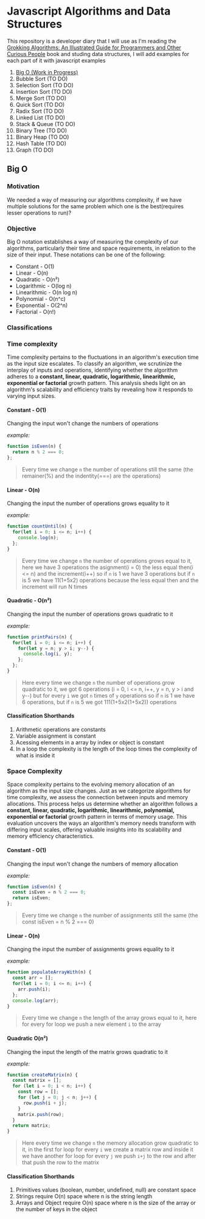 # Javascript Algorithms and Data Structures

This repository is a developer diary that I will use as I'm reading the [Grokking Algorithms: An Illustrated Guide for Programmers and Other Curious People](https://www.amazon.com/Grokking-Algorithms-illustrated-programmers-curious/dp/1617292230) book and studing data structures, I will add examples for each part of it with javascript examples

1. [Big O (Work in Progress)](#big-o)
2. Bubble Sort (TO DO)
3. Selection Sort (TO DO)
4. Insertion Sort (TO DO)
5. Merge Sort (TO DO)
6. Quick Sort (TO DO)
7. Radix Sort (TO DO)
8. Linked List (TO DO)
9. Stack & Queue (TO DO)
10. Binary Tree (TO DO)
11. Binary Heap (TO DO)
12. Hash Table (TO DO)
13. Graph (TO DO)

## Big O

### Motivation

We needed a way of measuring our algorithms complexity, if we have multiple solutions for the same problem which one is the best(requires lesser operations to run)?

### Objective

Big O notation establishes a way of measuring the complexity of our algorithms, particularly their time and space requirements, in relation to the size of their input.
These notations can be one of the following:

- Constant - O(1)
- Linear - O(n)
- Quadratic - O(n²)
- Logarithmic - O(log n)
- Linearithmic - O(n log n)
- Polynomial - O(n^c)
- Exponential - O(2^n)
- Factorial - O(n!)

### Classifications

### Time complexity

Time complexity pertains to the fluctuations in an algorithm's execution time as the input size escalates. To classify an algorithm, we scrutinize the interplay of inputs and operations, identifying whether the algorithm adheres to a **constant, linear, quadratic, logarithmic, linearithmic, exponential or factorial** growth pattern. This analysis sheds light on an algorithm's scalability and efficiency traits by revealing how it responds to varying input sizes.

#### Constant - O(1)

Changing the input won't change the numbers of operations

*example:*
```javascript
function isEven(n) {
  return n % 2 === 0;
};
```
>Every time we change `n` the number of operations still the same (the remainer(%) and the indentity(===) are the operations)

#### Linear - O(n)

Changing the input the number of operations grows equality to it

*example:*
```javascript
function countUntil(n) {
  for(let i = 0; i <= n; i++) {
    console.log(n);
  };
}
```

>Every time we change `n` the number of operations grows equal to it, here we have 3 operations the asignment(i = 0) the less equal then(i <= n) and the increment(i++) so if `n` is 1 we have 3 operations but if `n` is 5 we have 11(1+5x2) operations because the less equal then and the increment will run N times

#### Quadratic - O(n²)

Changing the input the number of operations grows quadratic to it

*example:*
```javascript
function printPairs(n) {
  for(let i = 0; i <= n; i++) {
    for(let y = n; y > i; y--) {
      console.log(i, y);
    };
  };
}
```

>Here every time we change `n` the number of operations grow quadratic to it, we got 6 operations (i = 0, i <= n, i++, y = n, y > i and y--) but for every `i` we got `n` times of `y` operations so if `n` is 1 we have 6 operations, but if `n` is 5 we got 111(1+5x2(1+5x2)) operations

#### Classification Shorthands

1. Arithmetic operations are constants
2. Variable assignment is constant
3. Acessing elements in a array by index or object is constant
4. In a loop the complexity is the length of the loop times the complexity of what is inside it

### Space Complexity

Space complexity pertains to the evolving memory allocation of an algorithm as the input size changes. Just as we categorize algorithms for time complexity, we assess the connection between inputs and memory allocations. This process helps us determine whether an algorithm follows a **constant, linear, quadratic, logarithmic, linearithmic, polynomial, exponential or factorial** growth pattern in terms of memory usage. This evaluation uncovers the ways an algorithm's memory needs transform with differing input scales, offering valuable insights into its scalability and memory efficiency characteristics.

#### Constant - O(1)

Changing the input won't change the numbers of memory allocation

*example:*
```javascript
function isEven(n) {
  const isEven = n % 2 === 0;
  return isEven;
};
```
>Every time we change `n` the number of assignments still the same (the const isEven = n % 2 === 0)

#### Linear - O(n)

Changing the input the number of assignments grows equality to it

*example:*
```javascript
function populateArrayWith(n) {
  const arr = [];
  for(let i = 0; i <= n; i++) {
    arr.push(i);
  };
  console.log(arr);
}
```

>Every time we change `n` the length of the array grows equal to it, here for every for loop we push a new element `i` to the array

#### Quadratic O(n²)

Changing the input the length of the matrix grows quadratic to it

*example:*
```javascript
function createMatrix(n) {
  const matrix = [];
  for (let i = 0; i < n; i++) {
    const row = [];
    for (let j = 0; j < n; j++) {
      row.push(i + j);
    }
    matrix.push(row);
  }
  return matrix;
}
```

>Here every time we change `n` the memory allocation grow quadratic to it, in the first for loop for every `i` we create a matrix row and inside it we have another for loop for every `j` we push `i+j` to the row and after that push the row to the matrix

#### Classification Shorthands

1. Primitives values (boolean, number, undefined, null) are constant space
2. Strings require O(n) space where n is the string length
3. Arrays and Object require O(n) space where n is the size of the array or the number of keys in the object